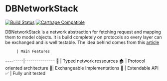 # DBNetworkStack

[![Build Status](https://travis-ci.com/lightsprint09/DBNetworkStackTemp.svg?token=DoSuqFLfFsZgTxGUxHry&branch=feature/cross-plattorm-project)](https://travis-ci.com/lightsprint09/DBNetworkStackTemp)
[![Carthage Compatible](https://img.shields.io/badge/Carthage-compatible-4BC51D.svg?style=flat)](https://github.com/Carthage/Carthage) 


DBNetworkStack is a network abstraction for fetching request and mapping them to model objects. It is build completely on protocols so every layer can be exchanged and is well testable. The idea behind comes from this [article](https://talk.objc.io/episodes/S01E01-networking)

         | Main Features
---------|---------------
&#128581; | Typed network ressources
&#127968; | Protocol oriented architecture
🔀| Exchangeable Implementations
🚄 | Extendable API
&#9989; | Fully unit tested
